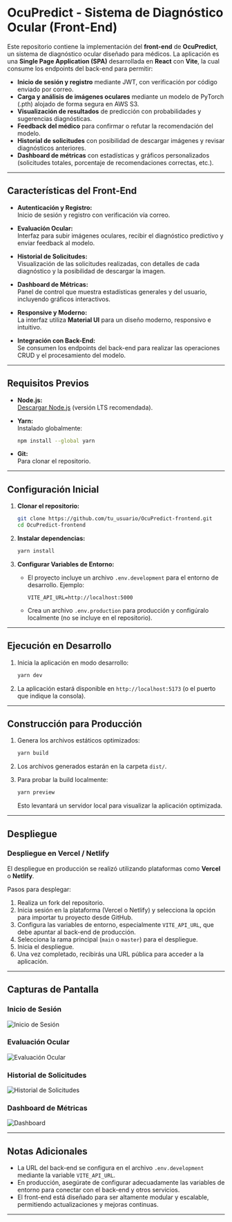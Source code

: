 # **OcuPredict - Sistema de Diagnóstico Ocular (Front-End)**

Este repositorio contiene la implementación del **front-end** de **OcuPredict**, un sistema de diagnóstico ocular diseñado para médicos. La aplicación es una **Single Page Application (SPA)** desarrollada en **React** con **Vite**, la cual consume los endpoints del back-end para permitir:

- **Inicio de sesión y registro** mediante JWT, con verificación por código enviado por correo.
- **Carga y análisis de imágenes oculares** mediante un modelo de PyTorch (.pth) alojado de forma segura en AWS S3.
- **Visualización de resultados** de predicción con probabilidades y sugerencias diagnósticas.
- **Feedback del médico** para confirmar o refutar la recomendación del modelo.
- **Historial de solicitudes** con posibilidad de descargar imágenes y revisar diagnósticos anteriores.
- **Dashboard de métricas** con estadísticas y gráficos personalizados (solicitudes totales, porcentaje de recomendaciones correctas, etc.).

---

## **Características del Front-End**

- **Autenticación y Registro:**  
  Inicio de sesión y registro con verificación vía correo.
  
- **Evaluación Ocular:**  
  Interfaz para subir imágenes oculares, recibir el diagnóstico predictivo y enviar feedback al modelo.

- **Historial de Solicitudes:**  
  Visualización de las solicitudes realizadas, con detalles de cada diagnóstico y la posibilidad de descargar la imagen.

- **Dashboard de Métricas:**  
  Panel de control que muestra estadísticas generales y del usuario, incluyendo gráficos interactivos.

- **Responsive y Moderno:**  
  La interfaz utiliza **Material UI** para un diseño moderno, responsivo e intuitivo.

- **Integración con Back-End:**  
  Se consumen los endpoints del back-end para realizar las operaciones CRUD y el procesamiento del modelo.

---

## **Requisitos Previos**

- **Node.js:**  
  [Descargar Node.js](https://nodejs.org/) (versión LTS recomendada).

- **Yarn:**  
  Instalado globalmente:
  ```bash
  npm install --global yarn
  ```

- **Git:**  
  Para clonar el repositorio.

---

## **Configuración Inicial**

1. **Clonar el repositorio:**
   ```bash
   git clone https://github.com/tu_usuario/OcuPredict-frontend.git
   cd OcuPredict-frontend
   ```

2. **Instalar dependencias:**
   ```bash
   yarn install
   ```

3. **Configurar Variables de Entorno:**
   - El proyecto incluye un archivo `.env.development` para el entorno de desarrollo. Ejemplo:
     ```env
     VITE_API_URL=http://localhost:5000
     ```
   - Crea un archivo `.env.production` para producción y configúralo localmente (no se incluye en el repositorio).

---

## **Ejecución en Desarrollo**

1. Inicia la aplicación en modo desarrollo:
   ```bash
   yarn dev
   ```
2. La aplicación estará disponible en `http://localhost:5173` (o el puerto que indique la consola).

---

## **Construcción para Producción**

1. Genera los archivos estáticos optimizados:
   ```bash
   yarn build
   ```
2. Los archivos generados estarán en la carpeta `dist/`.

3. Para probar la build localmente:
   ```bash
   yarn preview
   ```
   Esto levantará un servidor local para visualizar la aplicación optimizada.

---

## **Despliegue**

### **Despliegue en Vercel / Netlify**
El despliegue en producción se realizó utilizando plataformas como **Vercel** o **Netlify**.

Pasos para desplegar:
1. Realiza un fork del repositorio.
2. Inicia sesión en la plataforma (Vercel o Netlify) y selecciona la opción para importar tu proyecto desde GitHub.
3. Configura las variables de entorno, especialmente `VITE_API_URL`, que debe apuntar al back-end de producción.
4. Selecciona la rama principal (`main` o `master`) para el despliegue.
5. Inicia el despliegue.
6. Una vez completado, recibirás una URL pública para acceder a la aplicación.

---

## **Capturas de Pantalla**

### **Inicio de Sesión**
![Inicio de Sesión](docs/img/login.png)

### **Evaluación Ocular**
![Evaluación Ocular](docs/img/evaluacion_ocular.png)

### **Historial de Solicitudes**
![Historial de Solicitudes](docs/img/historial.png)

### **Dashboard de Métricas**
![Dashboard](docs/img/dashboard.png)

---

## **Notas Adicionales**

- La URL del back-end se configura en el archivo `.env.development` mediante la variable `VITE_API_URL`.
- En producción, asegúrate de configurar adecuadamente las variables de entorno para conectar con el back-end y otros servicios.
- El front-end está diseñado para ser altamente modular y escalable, permitiendo actualizaciones y mejoras continuas.

---
